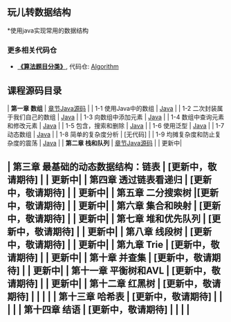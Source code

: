## 玩儿转数据结构 

*使用java实现常用的数据结构

### 更多相关代码仓

* [**《算法题目分类》**](), 代码仓: [Algorithm](https://github.com/dcg123/algorithm)
## 课程源码目录 
| **第一章 数组** | [章节Java源码](Arrays/) |
| 1-1 使用Java中的数组 | [Java](Arrays/ArrayBasics) |
| 1-2 二次封装属于我们自己的数组 | [Java](Arrays/CreateOurOwnArray/) |
| 1-3 向数组中添加元素 | [Java](Arrays/AddElementInArray/) |
| 1-4 数组中查询元素和修改元素 | [Java](Arrays/QueryAndUpdateElement/) |
| 1-5 包含，搜索和删除 | [Java](Arrays/ContainFindAndRemove/) |
| 1-6 使用泛型 | [Java](Arrays/GenericDataStructures/) |
| 1-7 动态数组 | [Java](Arrays/DynamicArray/) |
| 1-8 简单的复杂度分析 | [无代码] |
| 1-9 均摊复杂度和防止复杂度的震荡 | [Java](02-Arrays/09-Amortized-Time-Complexity/src/) |
| **第二章 栈和队列** | [章节Java源码](StacksAndQueues/) |
| 更新中|

| **第三章 最基础的动态数据结构：链表** | [更新中，敬请期待] |
| 更新中| 
| **第四章 透过链表看递归** | [更新中，敬请期待] |
| 更新中|
| **第五章 二分搜索树** |[更新中，敬请期待] |
| 更新中|
| **第六章 集合和映射** | [更新中，敬请期待] |
| 更新中|
| **第七章 堆和优先队列** | [更新中，敬请期待] |
| 更新中|
| **第八章 线段树** | [更新中，敬请期待] |
| 更新中|
| **第九章 Trie** | [更新中，敬请期待] |
| 更新中|
| **第十章 并查集** | [更新中，敬请期待] |
| 更新中|
| **第十一章 平衡树和AVL** | [更新中，敬请期待] |
| 更新中|
| **第十二章 红黑树** | [更新中，敬请期待] |
| | |
| **第十三章 哈希表** | [更新中，敬请期待] |
| | |
| **第十四章 结语** | [更新中，敬请期待] |
| | |
---